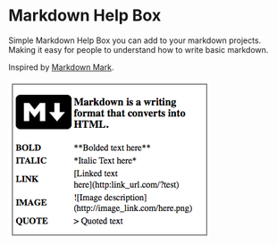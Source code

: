 Markdown Help Box
=================
Simple Markdown Help Box you can add to your markdown projects.
Making it easy for people to understand how to write basic markdown.

Inspired by [Markdown Mark](https://github.com/dcurtis/markdown-mark).

![Example](images/example.png)
